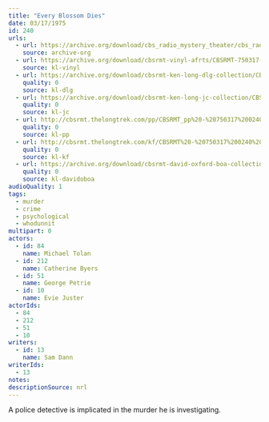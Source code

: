 ```yaml
---
title: "Every Blossom Dies"
date: 03/17/1975
id: 240
urls: 
  - url: https://archive.org/download/cbs_radio_mystery_theater/cbs_radio_mystery_theater-0201-0250.zip/cbs_radio_mystery_theater-0201-0250%2Fcbsrmt_0240_every_blossom_dies.mp3
    source: archive-org
  - url: https://archive.org/download/cbsrmt-vinyl-afrts/CBSRMT-750317-0240-Every-Blossom-Dies_afrts.mp3
    source: kl-vinyl
  - url: https://archive.org/download/cbsrmt-ken-long-dlg-collection/CBSRMT - 750317 0240 Every Blossom Dies.mp3
    quality: 0
    source: kl-dlg
  - url: https://archive.org/download/cbsrmt-ken-long-jc-collection/CBSRMT - 750317 0240 Every Blossom Dies vbr fb2_jc.mp3
    quality: 0
    source: kl-jc
  - url: http://cbsrmt.thelongtrek.com/pp/CBSRMT_pp%20-%20750317%200240%20Every%20Blossom%20Dies.mp3
    quality: 0
    source: kl-pp
  - url: http://cbsrmt.thelongtrek.com/kf/CBSRMT%20-%20750317%200240%20Every%20Blossom%20Dies_kf.mp3
    quality: 0
    source: kl-kf
  - url: https://archive.org/download/cbsrmt-david-oxford-boa-collection/CBSRMT-750317-0240-Every-Blossom-Dies-(AFRTS)-(256-44)-{BoA}.mp3
    quality: 0
    source: kl-davidoboa
audioQuality: 1
tags: 
  - murder
  - crime
  - psychological
  - whodunnit
multipart: 0
actors:  
  - id: 84
    name: Michael Tolan  
  - id: 212
    name: Catherine Byers  
  - id: 51
    name: George Petrie  
  - id: 10
    name: Evie Juster
actorIds:  
  - 84  
  - 212  
  - 51  
  - 10
writers:  
  - id: 13
    name: Sam Dann
writerIds:  
  - 13
notes: 
descriptionSource: nrl
---
```

A police detective is implicated in the murder he is investigating.